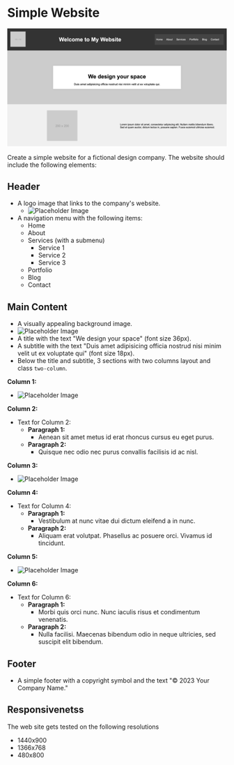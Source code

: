 # Simple Website

![Placeholder Image](../refs/desktop_chrome/full_page--1440x900.png)

Create a simple website for a fictional design company. The website should include the following elements:

## Header
- A logo image that links to the company's website.
  - ![Placeholder Image](https://via.placeholder.com/100)
- A navigation menu with the following items:
  - Home
  - About
  - Services (with a submenu)
    - Service 1
    - Service 2
    - Service 3
  - Portfolio
  - Blog
  - Contact

## Main Content
- A visually appealing background image.
- ![Placeholder Image](https://via.placeholder.com/1200x600)
- A title with the text "We design your space" (font size 36px).
- A subtitle with the text "Duis amet adipisicing officia nostrud nisi minim velit ut ex voluptate qui" (font size 18px).
- Below the title and subtitle, 3 sections with two columns layout and class `two-column`.

**Column 1:**
  - ![Placeholder Image](https://via.placeholder.com/200x200)

**Column 2:**
- Text for Column 2:
  - **Paragraph 1:**
    - Aenean sit amet metus id erat rhoncus cursus eu eget purus.
  - **Paragraph 2:**
    - Quisque nec odio nec purus convallis facilisis id ac nisl.

**Column 3:**
  - ![Placeholder Image](https://via.placeholder.com/200x200)

**Column 4:**
- Text for Column 4:
  - **Paragraph 1:**
    - Vestibulum at nunc vitae dui dictum eleifend a in nunc.
  - **Paragraph 2:**
    - Aliquam erat volutpat. Phasellus ac posuere orci. Vivamus id tincidunt.

**Column 5:**
  - ![Placeholder Image](https://via.placeholder.com/200x200)

**Column 6:**
- Text for Column 6:
  - **Paragraph 1:**
    - Morbi quis orci nunc. Nunc iaculis risus et condimentum venenatis.
  - **Paragraph 2:**
    - Nulla facilisi. Maecenas bibendum odio in neque ultricies, sed suscipit elit bibendum.

## Footer
- A simple footer with a copyright symbol and the text "© 2023 Your Company Name."

## Responsivenetss
The web site gets tested on the following resolutions
- 1440x900
- 1366x768
- 480x800
